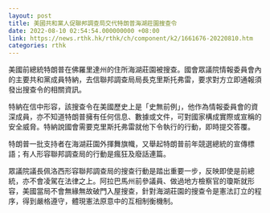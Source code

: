 ```yaml
---
layout: post
title: 美國共和黨人促聯邦調查局交代特朗普海湖莊園搜查令
date: 2022-08-10 02:54:54.000000000 +08:00
link: https://news.rthk.hk/rthk/ch/component/k2/1661676-20220810.htm
categories: rthk
---
```


美國前總統特朗普在佛羅里達州的住所海湖莊園被搜查。國會眾議院情報委員會內的主要共和黨成員特納，去信聯邦調查局局長克里斯托弗雷，要求對方立即通報須發出搜查令的相關資訊。

特納在信中形容，該搜查令在美國歷史上是「史無前例」，他作為情報委員會的資深成員，亦不知道特朗普擁有任何信息、數據或文件，可對國家構成實際或宣稱的安全威脅。特納說國會需要克里斯托弗雷就他下令執行的行動，即時提交答覆。

特朗普一批支持者在海湖莊園外揮舞旗幟，又舉起特朗普前年競選總統的宣傳標語；有人形容聯邦調查局的行動是瘋狂及廢話連篇。

眾議院議長佩洛西形容聯邦調查局的搜查行動是踏出重要一步，反映即使是前總統，亦不會凌駕在法律之上。阿拉巴馬州前參議員、做過地方檢察官的瓊斯就形容，美國當局不會無緣無故破門入屋搜查，針對海湖莊園的搜查令是憲法訂立的程序，得到嚴格遵守，體現憲法原意中的互相制衡機制。
